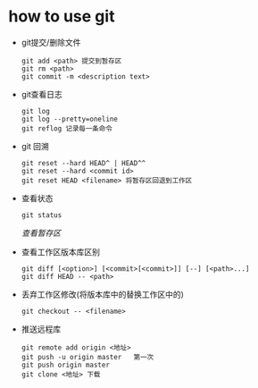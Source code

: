 # how to use git

* git提交/删除文件
    ```
    git add <path> 提交到暂存区
    git rm <path>
    git commit -m <description text>
    ```

* git查看日志

    ```
    git log
    git log --pretty=oneline
    git reflog 记录每一条命令
    ```

* git 回溯

    ```
    git reset --hard HEAD^ | HEAD^^
    git reset --hard <commit id> 
    git reset HEAD <filename> 将暂存区回退到工作区
    ```

* 查看状态

    ```
    git status
    ```

    *查看暂存区*

* 查看工作区版本库区别

    ```
    git diff [<option>] [<commit>[<commit>]] [--] [<path>...]
    git diff HEAD -- <path>
    ```

* 丢弃工作区修改(将版本库中的替换工作区中的)

    ```
    git checkout -- <filename>
    ```

* 推送远程库

    ```
    git remote add origin <地址>
    git push -u origin master   第一次
    git push origin master 
    git clone <地址> 下载
    ```

